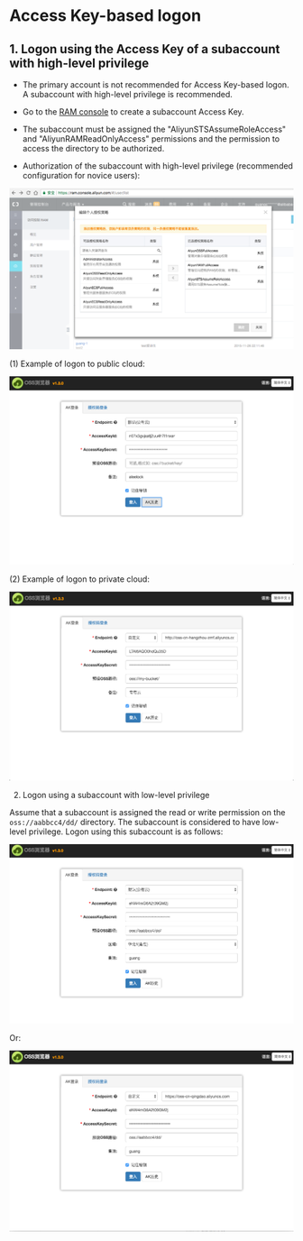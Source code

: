 # Access Key-based logon

## 1. Logon using the Access Key of a subaccount with high-level privilege

* The primary account is not recommended for Access Key-based logon. A subaccount with high-level privilege is recommended.

* Go to the [RAM console](https://ram.console.aliyun.com) to create a subaccount Access Key.

* The subaccount must be assigned the "AliyunSTSAssumeRoleAccess" and "AliyunRAMReadOnlyAccess" permissions and the permission to access the directory to be authorized.

* Authorization of the subaccount with high-level privilege (recommended configuration for novice users):

![](../preview/genToken1.png)


(1) Example of logon to public cloud:

![](../preview/login.png)

(2) Example of logon to private cloud:

![](../preview/login2.png)

2. Logon using a subaccount with low-level privilege

Assume that a subaccount is assigned the read or write permission on the `oss://aabbcc4/dd/` directory. The subaccount is considered to have low-level privilege. Logon using this subaccount is as follows:

![](../preview/login-subak1.png)

Or:

![](../preview/login-subak2.png)
